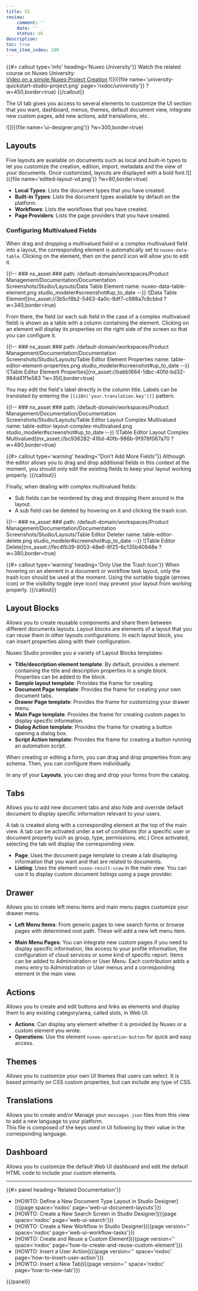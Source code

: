 ```yaml
---
title: UI
review:
    comment: ''
    date: ''
    status: ok
description:
toc: true
tree_item_index: 100
---
```

{{#> callout type='info' heading='Nuxeo University'}}
Watch the related course on Nuxeo University:</br>
[Video on a simple Nuxeo Project Creation](https://university.nuxeo.com/learn/public/course/view/elearning/144/nuxeo-platform-quickstart-creation-of-a-simple-nuxeo-studio-project)
![]({{file name='university-quickstart-studio-project.png' page='nxdoc/university'}} ?w=450,border=true)
{{/callout}}

The UI tab gives you access to several elements to customize the UI section that you want, dashboard, menus, themes, default document view, integrate new custom pages, add new actions, add translations, etc.

![]({{file name='ui-designer.png'}} ?w=300,border=true)

## Layouts

Five layouts are available on documents such as local and built-in types to let you customize the creation, edition, import, metadata and the view of your documents. Once customized, layouts are displayed with a bold font.![]({{file name='edited-layout-vd.png'}} ?w=80,border=true)

- **Local Types**: Lists the document types that you have created.
- **Built-in Types**: Lists the document types available by default on the platform.
- **Workflows**: Lists the workflows that you have created.
- **Page Providers**: Lists the page providers that you have created.

### Configuring Multivalued Fields

When drag and dropping a multivalued field or a complex multivalued field into a layout, the corresponding element is automatically set to `nuxeo-data-table`. Clicking on the element, then on the pencil icon will allow you to edit it.


{{!--     ### nx_asset ###
    path: /default-domain/workspaces/Product Management/Documentation/Documentation Screenshots/Studio/Layouts/Data Table Element
    name: nuxeo-data-table-element.png
    studio_modeler#screenshot#up_to_date
--}}
![Data Table Element](nx_asset://3b5cf8b2-5463-4a0c-9df7-c988a7c8cbbd ?w=340,border=true)


From there, the field (or each sub field in the case of a complex multivalued field) is shown as a table with a column containing the element. Clicking on an element will display its properties on the right side of the screen so that you can configure it.


{{!--     ### nx_asset ###
    path: /default-domain/workspaces/Product Management/Documentation/Documentation Screenshots/Studio/Layouts/Table Editor Element Properties
    name: table-editor-element-properties.png
    studio_modeler#screenshot#up_to_date
--}}
![Table Editor Element Properties](nx_asset://babb1664-1dbc-40fd-bd32-984d41f1e583 ?w=350,border=true)


You may edit the field's label directly in the column title. Labels can be translated by entering the `[[i18n('your.translation.key')]]` pattern.

{{!--     ### nx_asset ###
    path: /default-domain/workspaces/Product Management/Documentation/Documentation Screenshots/Studio/Layouts/Table Editor Layout Complex Multivalued
    name: table-editor-layout-complex-multivalued.png
    studio_modeler#screenshot#up_to_date
--}}
![Table Editor Layout Complex Multivalued](nx_asset://bc936282-416d-40fb-986b-9f978f067a70 ?w=480,border=true)


{{#> callout type='warning' heading="Don't Add More Fields"}}
Although the editor allows you to drag and drop additional fields in this context at the moment, you should only edit the existing fields to keep your layout working properly.
{{/callout}}

Finally, when dealing with complex multivalued fields:
- Sub fields can be reordered by drag and dropping them around in the layout.
- A sub field can be deleted by hovering on it and clicking the trash icon.

{{!--     ### nx_asset ###
    path: /default-domain/workspaces/Product Management/Documentation/Documentation Screenshots/Studio/Layouts/Table Editor Deleter
    name: table-editor-delete.png
    studio_modeler#screenshot#up_to_date
--}}
![Table Editor Delete](nx_asset://fec4fb39-8053-48e6-8f25-6c135b40948e ?w=380,border=true)

{{#> callout type='warning' heading='Only Use the Trash Icon'}}
When hovering on an element in a document or workflow task layout, only the trash icon should be used at the moment. Using the sortable toggle (arrows icon) or the visibility toggle (eye icon) may prevent your layout from working properly.
{{/callout}}

## Layout Blocks

Allows you to create reusable components and share them between different documents layouts.
Layout blocks are elements of a layout that you can reuse them in other layouts configurations.
In each layout block, you can insert properties along with their configuration.

Nuxeo Studio provides you a variety of Layout Blocks templates:

- **Title/description element template**: By default, provides a element containing the title and description properties in a single block. Properties can be added to the block.
- **Sample layout template**: Provides the frame for creating
- **Document Page template**: Provides the frame for creating your own document tabs.
- **Drawer Page template**: Provides the frame for customizing your drawer menu.
- **Main Page template**: Provides the frame for creating custom pages to display specific information.
- **Dialog Action template**: Provides the frame for creating a button opening a dialog box.
- **Script Action template**: Provides the frame for creating a button running an automation script.

When creating or editing a form, you can drag and drop properties from any schema. Then, you can configure them individually.

In any of your **Layouts**, you can drag and drop your forms from the catalog.

## Tabs

Allows you to add new document tabs and also hide and override default document to display specific information relevant to your users.

A tab is created along with a corresponding element at the top of the main view. A tab can be activated under a set of conditions (for a specific user or document property such as group, type, permissions, etc.)
Once activated, selecting the tab will display the corresponding view.

- **Page**: Uses the document page template to create a tab displaying information that you want and that are related to documents.
- **Listing**: Uses the element `nuxeo-result-view` in the main view. You can use it to display custom document listings using a page provider.

## Drawer

Allows you to create left menu items and main menu pages customize your drawer menu.

- **Left Menu Items**: From generic pages to new search forms or browse pages with determined root path. These will add a new left menu item.

- **Main Menu Pages**: You can integrate new custom pages if you need to display specific information, like access to your profile information, the configuration of cloud services or some kind of specific report. Items can be added to Administration or User Menu. Each contribution adds a menu entry to Administration or User menus and a corresponding element in the main view.

## Actions

Allows you to create and edit buttons and links as elements and display them to any existing category/area, called slots, in Web UI.

- **Actions**: Can display any element whether it is provided by Nuxeo or a custom element you wrote.
- **Operations**: Use the element `nuxeo-operation-button` for quick and easy access.

## Themes

Allows you to customize your own UI themes that users can select. It is based primarily on CSS custom properties, but can include any type of CSS.

## Translations

Allows you to create and/or Manage your `messages.json` files from this view to add a new language to your platform. </br>
This file is composed of the keys used in UI following by their value in the corresponding language.

## Dashboard

Allows you to customize the default Web UI dashboard and edit the default HTML code to include your custom elements.

* * *

<div class="row" data-equalizer data-equalize-on="medium"><div class="column medium-6">{{#> panel heading='Related Documentation'}}

- [HOWTO: Define a New Document Type Layout in Studio Designer]({{page space='nxdoc' page='web-ui-document-layouts'}})
- [HOWTO: Create a New Search Screen in Studio Designer]({{page space='nxdoc' page='web-ui-search'}})
- [HOWTO: Create a New Workflow in Studio Designer]({{page version='' space='nxdoc' page='web-ui-workflow-tasks'}})
- [HOWTO: Create and Reuse a Custom Element]({{page version='' space='nxdoc' page='how-to-create-and-reuse-custom-element'}})
- [HOWTO: Insert a User Action]({{page version='' space='nxdoc' page='how-to-insert-user-action'}})
- [HOWTO: Insert a New Tab]({{page version='' space='nxdoc' page='how-to-new-tab'}})

{{/panel}}
</div>
<div class="column medium-6">

</div>
</div>
